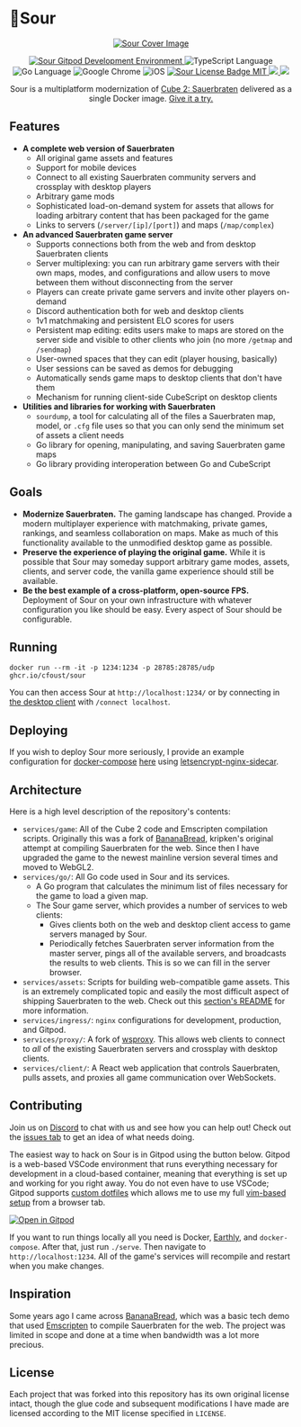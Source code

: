 
<p align="center">
  <h1>🍋Sour</h1>
</p>

<p align="center">
    <a href="https://sourga.me" target="_blank">
        <img src="gh-assets/header.png" alt="Sour Cover Image">
    </a>
</p>


<p align="center">
    <!-- Gitpod -->
    <a target="_blank" href="https://gitpod.io/#https://github.com/cfoust/sour">
        <img src="https://img.shields.io/badge/gitpod-devenv-orange" alt="Sour Gitpod Development Environment" />
    </a>
    <img src="https://img.shields.io/badge/TypeScript-007ACC?logo=typescript&logoColor=white" alt="TypeScript Language" />
    <img src="https://img.shields.io/badge/Go-00ADD8?logo=go&logoColor=white" alt="Go Language" />
    <img src="https://img.shields.io/badge/Google_Chrome-4285F4?logo=Google-chrome&logoColor=white" alt="Google Chrome" />
    <img src="https://img.shields.io/badge/iOS-000000?logo=ios&logoColor=white" alt="iOS" />
    <!-- LICENSE -->
    <a target="_blank" href="https://github.com/cfoust/sour/blob/main/LICENSE">
        <img src="https://img.shields.io/github/license/cfoust/sour" alt="Sour License Badge MIT" />
    </a>
    <!-- Discord -->
    <a target="_blank" href="https://discord.gg/WP3EbYym4M">
        <img src="https://img.shields.io/discord/1071091858576523274?label=discord&logo=discord&style=social" />
    </a>
    <!-- Github Action Build-->
    <a target="_blank" href="https://github.com/cfoust/sour/actions/workflows/ci.yml">
        <img src="https://github.com/cfoust/sour/actions/workflows/ci.yml/badge.svg" />
    </a>
</p>

<p align="center">
    Sour is a multiplatform modernization of <a target="_blank" href="http://sauerbraten.org/">Cube 2: Sauerbraten</a> delivered as a single Docker image. <a target="_blank" href="https://sourga.me/">Give it a try.</a>
</p>

## Features
* **A complete web version of Sauerbraten**
    * All original game assets and features
    * Support for mobile devices
    * Connect to all existing Sauerbraten community servers and crossplay with desktop players
    * Arbitrary game mods
    * Sophisticated load-on-demand system for assets that allows for loading arbitrary content that has been packaged for the game
    * Links to servers (`/server/[ip]/[port]`) and maps (`/map/complex`)
* **An advanced Sauerbraten game server**
    * Supports connections both from the web and from desktop Sauerbraten clients
    * Server multiplexing: you can run arbitrary game servers with their own maps, modes, and configurations and allow users to move between them without disconnecting from the server
    * Players can create private game servers and invite other players on-demand
    * Discord authentication both for web and desktop clients
    * 1v1 matchmaking and persistent ELO scores for users
    * Persistent map editing: edits users make to maps are stored on the server side and visible to other clients who join (no more `/getmap` and `/sendmap`)
    * User-owned spaces that they can edit (player housing, basically)
    * User sessions can be saved as demos for debugging
    * Automatically sends game maps to desktop clients that don't have them
    * Mechanism for running client-side CubeScript on desktop clients
* **Utilities and libraries for working with Sauerbraten**
    * `sourdump`, a tool for calculating all of the files a Sauerbraten map, model, or `.cfg` file uses so that you can only send the minimum set of assets a client needs
    * Go library for opening, manipulating, and saving Sauerbraten game maps
    * Go library providing interoperation between Go and CubeScript

## Goals

* **Modernize Sauerbraten.** The gaming landscape has changed. Provide a modern multiplayer experience with matchmaking, private games, rankings, and seamless collaboration on maps. Make as much of this functionality available to the unmodified desktop game as possible.
* **Preserve the experience of playing the original game.** While it is possible that Sour may someday support arbitrary game modes, assets, clients, and server code, the vanilla game experience should still be available.
* **Be the best example of a cross-platform, open-source FPS.** Deployment of Sour on your own infrastructure with whatever configuration you like should be easy. Every aspect of Sour should be configurable.

## Running

```
docker run --rm -it -p 1234:1234 -p 28785:28785/udp ghcr.io/cfoust/sour
```

You can then access Sour at `http://localhost:1234/` or by connecting in [the desktop client](http://sauerbraten.org/) with `/connect localhost`.

## Deploying

If you wish to deploy Sour more seriously, I provide an example configuration for [docker-compose](https://docs.docker.com/compose/) [here](https://github.com/cfoust/sour/blob/main/examples/docker-compose.yml) using [letsencrypt-nginx-sidecar](https://github.com/jwulf/letsencrypt-nginx-sidecar).

## Architecture

Here is a high level description of the repository's contents:
* `services/game`: All of the Cube 2 code and Emscripten compilation scripts. Originally this was a fork of [BananaBread](https://github.com/kripken/BananaBread), kripken's original attempt at compiling Sauerbraten for the web. Since then I have upgraded the game to the newest mainline version several times and moved to WebGL2.
* `services/go/`: All Go code used in Sour and its services.
  * A Go program that calculates the minimum list of files necessary for the game to load a given map.
  * The Sour game server, which provides a number of services to web clients:
      * Gives clients both on the web and desktop client access to game servers managed by Sour.
      * Periodically fetches Sauerbraten server information from the master server, pings all of the available servers, and broadcasts the results to web clients. This is so we can fill in the server browser.
* `services/assets`: Scripts for building web-compatible game assets. This is an extremely complicated topic and easily the most difficult aspect of shipping Sauerbraten to the web. Check out this [section's README](services/assets) for more information.
* `services/ingress/`: `nginx` configurations for development, production, and Gitpod.
* `services/proxy/`: A fork of [wsproxy](https://github.com/FWGS/wsproxy). This allows web clients to connect to _all_ of the existing Sauerbraten servers and crossplay with desktop clients.
* `services/client/`: A React web application that controls Sauerbraten, pulls assets, and proxies all game communication over WebSockets.

## Contributing

Join us on [Discord](https://discord.gg/WP3EbYym4M) to chat with us and see how you can help out! Check out the [issues tab](https://github.com/cfoust/sour/issues) to get an idea of what needs doing.

The easiest way to hack on Sour is in Gitpod using the button below. Gitpod is a web-based VSCode environment that runs everything necessary for development in a cloud-based container, meaning that everything is set up and working for you right away. You do not even have to use VSCode; Gitpod supports [custom dotfiles](https://www.gitpod.io/docs/config-dotfiles) which allows me to use my full [vim-based setup](https://github.com/cfoust/cawnfig/tree/master/configs/vim) from a browser tab.

[![Open in Gitpod](https://gitpod.io/button/open-in-gitpod.svg)](https://gitpod.io/#https://github.com/cfoust/sour)

If you want to run things locally all you need is Docker, [Earthly](https://earthly.dev/), and `docker-compose`. After that, just run `./serve`. Then navigate to `http://localhost:1234`. All of the game's services will recompile and restart when you make changes.


## Inspiration

Some years ago I came across [BananaBread](https://github.com/kripken/BananaBread), which was a basic tech demo that used [Emscripten](https://emscripten.org/) to compile Sauerbraten for the web. The project was limited in scope and done at a time when bandwidth was a lot more precious.

## License

Each project that was forked into this repository has its own original license intact, though the glue code and subsequent modifications I have made are licensed according to the MIT license specified in `LICENSE`.
